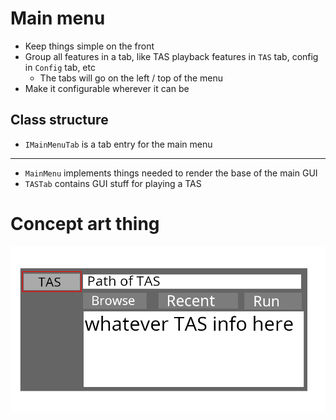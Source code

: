 # Main menu
- Keep things simple on the front
- Group all features in a tab, like TAS playback features in `TAS` tab, config in `Config` tab, etc
  - The tabs will go on the left / top of the menu
- Make it configurable wherever it can be

## Class structure
- `IMainMenuTab` is a tab entry for the main menu
---
- `MainMenu` implements things needed to render the base of the main GUI
- `TASTab` contains GUI stuff for playing a TAS

# Concept art thing
![main menu](TAS%20main%20menu.png)